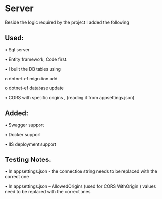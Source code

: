 # Server
Beside the logic required by the project I added the following 

## Used:
•	Sql server

•	Entity framework, Code first.

•	I built the DB tables using 

o	dotnet-ef migration add 

o	dotnet-ef database update

•	CORS with specific origins , (reading it from appsettings.json)

## Added:
•	Swagger support

•	Docker support

•	IIS deployment support

## Testing Notes:
•	In appsettings.json - the connection string needs to be replaced with the correct one 

•	In appsettings.json – AllowedOrigins (used for CORS WithOrigin ) values need to be replaced with the correct ones

